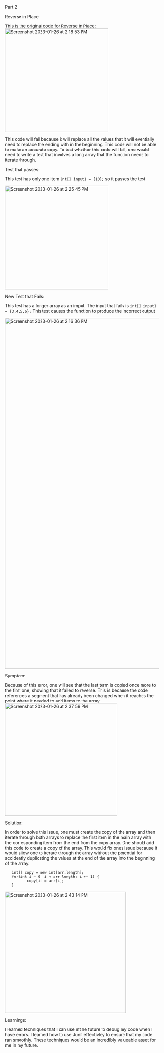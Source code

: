 
Part 2

Reverse in Place
<div></div>
This is the original code for Reverse in Place:
<img width="338" alt="Screenshot 2023-01-26 at 2 18 53 PM" src="https://user-images.githubusercontent.com/43663025/214963555-b18202c1-bd02-45c8-b54e-46ee15a918f6.png">

This code will fail because it will replace all the values that it will eventially need to replace the ending with in the beginning. This code will not be able to make an accurate copy. To test whether this code will fail, one would need to write a test that involves a long array that the function needs to iterate through.

<div></div>

Test that passes:

This test has only one item `int[] input1 = {10};` so it passes the test
<div></div>
<img width="338" alt="Screenshot 2023-01-26 at 2 25 45 PM" src="https://user-images.githubusercontent.com/43663025/214964670-61f4ae9e-aa60-48e9-88bd-af86c9a598de.png">


New Test that Fails:

This test has a longer array as an imput. The input that fails is `int[] input1 = {3,4,5,6};` This test causes the function to produce the incorrect output
<div></div>
<img width="1145" alt="Screenshot 2023-01-26 at 2 16 36 PM" src="https://user-images.githubusercontent.com/43663025/214963163-4c77ad99-e52f-473f-9f0f-706b90d9a758.png">

Symptom:

Because of this error, one will see that the last term is copied once more to the first one, showing that it failed to reverse. This is because the code references a segment that has already been changed when it reaches the point where it needed to add items to the array.
<img width="367" alt="Screenshot 2023-01-26 at 2 37 59 PM" src="https://user-images.githubusercontent.com/43663025/214966587-db56f86c-0758-428c-a154-74a9f4bd067b.png">

Solution:

In order to solve this issue, one must create the copy of the array and then iterate through both arrays to replace the first item in the main array with the corresponding item from the end from the copy array. One should add this code to create a copy of the array. This would fix ones issue because it would allow one to iterate through the array without the potential for accidently duplicating the values at the end of the array into the beginning of the array.

       int[] copy = new int[arr.length];
       for(int i = 0; i < arr.length; i += 1) {
              copy[i] = arr[i];
       }
 
<div></div>
<img width="396" alt="Screenshot 2023-01-26 at 2 43 14 PM" src="https://user-images.githubusercontent.com/43663025/214967368-f7734e2b-330a-4ef4-93ef-42f41576968a.png">


Learnings:

I learned techniques that I can use int he future to debug my code when I have errors. I learned how to use Junit effectivley to ensure that my code ran smoothly. These techniques would be an incredibly valueable asset for me in my future.
